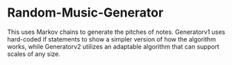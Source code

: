 # Random-Music-Generator
This uses Markov chains to generate the pitches of notes.  Generatorv1 uses hard-coded if statements to show a simpler version of how the algorithm works, while Generatorv2 utilizes an adaptable algorithm that can support scales of any size.
